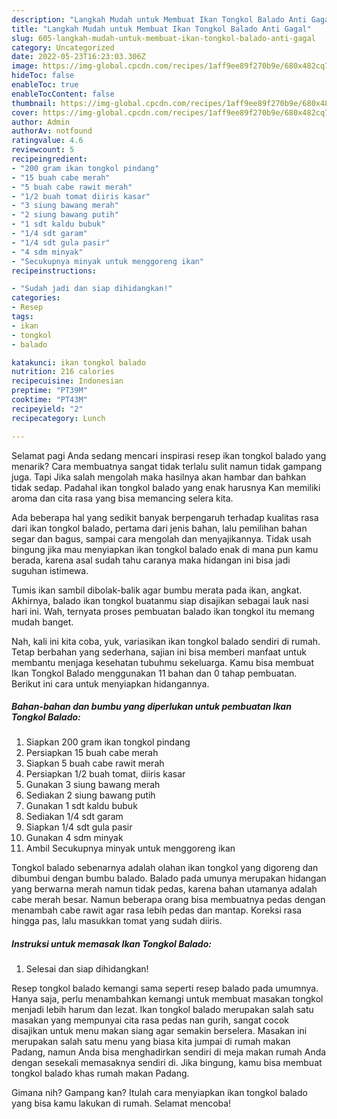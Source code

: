```yaml
---
description: "Langkah Mudah untuk Membuat Ikan Tongkol Balado Anti Gagal"
title: "Langkah Mudah untuk Membuat Ikan Tongkol Balado Anti Gagal"
slug: 605-langkah-mudah-untuk-membuat-ikan-tongkol-balado-anti-gagal
category: Uncategorized
date: 2022-05-23T16:23:03.306Z
image: https://img-global.cpcdn.com/recipes/1aff9ee89f270b9e/680x482cq70/ikan-tongkol-balado-foto-resep-utama.jpg
hideToc: false
enableToc: true
enableTocContent: false
thumbnail: https://img-global.cpcdn.com/recipes/1aff9ee89f270b9e/680x482cq70/ikan-tongkol-balado-foto-resep-utama.jpg
cover: https://img-global.cpcdn.com/recipes/1aff9ee89f270b9e/680x482cq70/ikan-tongkol-balado-foto-resep-utama.jpg
author: Admin
authorAv: notfound
ratingvalue: 4.6
reviewcount: 5
recipeingredient:
- "200 gram ikan tongkol pindang"
- "15 buah cabe merah"
- "5 buah cabe rawit merah"
- "1/2 buah tomat diiris kasar"
- "3 siung bawang merah"
- "2 siung bawang putih"
- "1 sdt kaldu bubuk"
- "1/4 sdt garam"
- "1/4 sdt gula pasir"
- "4 sdm minyak"
- "Secukupnya minyak untuk menggoreng ikan"
recipeinstructions:

- "Sudah jadi dan siap dihidangkan!"
categories:
- Resep
tags:
- ikan
- tongkol
- balado

katakunci: ikan tongkol balado 
nutrition: 216 calories
recipecuisine: Indonesian
preptime: "PT39M"
cooktime: "PT43M"
recipeyield: "2"
recipecategory: Lunch

---
```



Selamat pagi Anda sedang mencari inspirasi resep ikan tongkol balado yang menarik? Cara membuatnya sangat tidak terlalu sulit namun tidak gampang juga. Tapi Jika salah mengolah maka hasilnya akan hambar dan bahkan tidak sedap. Padahal ikan tongkol balado yang enak harusnya Kan memiliki aroma dan cita rasa yang bisa memancing selera kita.


Ada beberapa hal yang sedikit banyak berpengaruh terhadap kualitas rasa dari ikan tongkol balado, pertama dari jenis bahan, lalu pemilihan bahan segar dan bagus, sampai cara mengolah dan menyajikannya. Tidak usah bingung jika mau menyiapkan ikan tongkol balado enak di mana pun kamu berada, karena asal sudah tahu caranya maka hidangan ini bisa jadi suguhan istimewa.

Tumis ikan sambil dibolak-balik agar bumbu merata pada ikan, angkat. Akhirnya, balado ikan tongkol buatanmu siap disajikan sebagai lauk nasi hari ini. Wah, ternyata proses pembuatan balado ikan tongkol itu memang mudah banget.


Nah, kali ini kita coba, yuk, variasikan ikan tongkol balado sendiri di rumah. Tetap berbahan yang sederhana, sajian ini bisa memberi manfaat untuk membantu menjaga kesehatan tubuhmu sekeluarga. Kamu bisa membuat Ikan Tongkol Balado menggunakan 11 bahan dan 0 tahap pembuatan. Berikut ini cara untuk menyiapkan hidangannya.

<!--inarticleads1-->

##### Bahan-bahan dan bumbu yang diperlukan untuk pembuatan Ikan Tongkol Balado:

1. Siapkan 200 gram ikan tongkol pindang
1. Persiapkan 15 buah cabe merah
1. Siapkan 5 buah cabe rawit merah
1. Persiapkan 1/2 buah tomat, diiris kasar
1. Gunakan 3 siung bawang merah
1. Sediakan 2 siung bawang putih
1. Gunakan 1 sdt kaldu bubuk
1. Sediakan 1/4 sdt garam
1. Siapkan 1/4 sdt gula pasir
1. Gunakan 4 sdm minyak
1. Ambil Secukupnya minyak untuk menggoreng ikan


Tongkol balado sebenarnya adalah olahan ikan tongkol yang digoreng dan dibumbui dengan bumbu balado. Balado pada umunya merupakan hidangan yang berwarna merah namun tidak pedas, karena bahan utamanya adalah cabe merah besar. Namun beberapa orang bisa membuatnya pedas dengan menambah cabe rawit agar rasa lebih pedas dan mantap. Koreksi rasa hingga pas, lalu masukkan tomat yang sudah diiris. 

<!--inarticleads2-->

##### Instruksi untuk memasak Ikan Tongkol Balado:


1. Selesai dan siap dihidangkan!

Resep tongkol balado kemangi sama seperti resep balado pada umumnya. Hanya saja, perlu menambahkan kemangi untuk membuat masakan tongkol menjadi lebih harum dan lezat. Ikan tongkol balado merupakan salah satu masakan yang mempunyai cita rasa pedas nan gurih, sangat cocok disajikan untuk menu makan siang agar semakin berselera. Masakan ini merupakan salah satu menu yang biasa kita jumpai di rumah makan Padang, namun Anda bisa menghadirkan sendiri di meja makan rumah Anda dengan sesekali memasaknya sendiri di. Jika bingung, kamu bisa membuat tongkol balado khas rumah makan Padang. 

Gimana nih? Gampang kan? Itulah cara menyiapkan ikan tongkol balado yang bisa kamu lakukan di rumah. Selamat mencoba!

